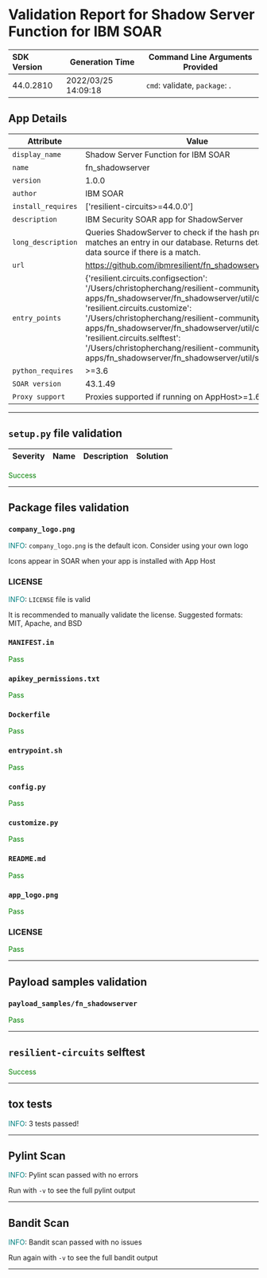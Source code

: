 

# Validation Report for Shadow Server Function for IBM SOAR

| SDK Version       | Generation Time          | Command Line Arguments Provided |
| :---------------- | ------------------------ | ------------------------------- |
| 44.0.2810 | 2022/03/25 14:09:18 | `cmd`: validate, `package`: . |

## App Details
| Attribute | Value |
| --------- | ----- |
| `display_name` | Shadow Server Function for IBM SOAR |
| `name` | fn_shadowserver |
| `version` | 1.0.0 |
| `author` | IBM SOAR |
| `install_requires` | ['resilient-circuits>=44.0.0'] |
| `description` | IBM Security SOAR app for ShadowServer |
| `long_description` | Queries ShadowServer to check if the hash provided matches an entry in our database. Returns details on the data source if there is a match. |
| `url` | https://github.com/ibmresilient/fn_shadowserver |
| `entry_points` | {'resilient.circuits.configsection': '/Users/christopherchang/resilient-community-apps/fn_shadowserver/fn_shadowserver/util/config.py',<br> 'resilient.circuits.customize': '/Users/christopherchang/resilient-community-apps/fn_shadowserver/fn_shadowserver/util/customize.py',<br> 'resilient.circuits.selftest': '/Users/christopherchang/resilient-community-apps/fn_shadowserver/fn_shadowserver/util/selftest.py'} |
| `python_requires` | >=3.6 |
| `SOAR version` | 43.1.49 |
| `Proxy support` | Proxies supported if running on AppHost>=1.6 |

---


## `setup.py` file validation
| Severity | Name | Description | Solution |
| --- | --- | --- | --- |

<span style="color:green">Success</span>


---


## Package files validation

### `company_logo.png`
<span style="color:teal">INFO</span>: `company_logo.png` is the default icon. Consider using your own logo

Icons appear in SOAR when your app is installed with App Host


### LICENSE
<span style="color:teal">INFO</span>: `LICENSE` file is valid

It is recommended to manually validate the license. Suggested formats: MIT, Apache, and BSD


### `MANIFEST.in`
<span style="color:green">Pass</span>


### `apikey_permissions.txt`
<span style="color:green">Pass</span>


### `Dockerfile`
<span style="color:green">Pass</span>


### `entrypoint.sh`
<span style="color:green">Pass</span>


### ``config.py``
<span style="color:green">Pass</span>


### ``customize.py``
<span style="color:green">Pass</span>


### `README.md`
<span style="color:green">Pass</span>


### `app_logo.png`
<span style="color:green">Pass</span>


### LICENSE
<span style="color:green">Pass</span>

 
---
 

## Payload samples validation

### `payload_samples/fn_shadowserver`
<span style="color:green">Pass</span>

 
---
 

## `resilient-circuits` selftest

<span style="color:green">Success</span>


---
 

## tox tests
<span style="color:teal">INFO</span>: 3 tests passed!





---
 

## Pylint Scan
<span style="color:teal">INFO</span>: Pylint scan passed with no errors

Run with `-v` to see the full pylint output



---
 

## Bandit Scan
<span style="color:teal">INFO</span>: Bandit scan passed with no issues

Run again with `-v` to see the full bandit output



---
 